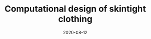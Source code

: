 ---
title: "Computational design of skintight clothing"
date: 2020-08-12
venue: "ACM Transactions on Graphics (Proc. ACM SIGGRAPH 2020)"
authors:
  - name: <strong>Juan Montes Maestre</strong>
  - name: Bernhard Thomaszewski
  - name: Sudhir Mudur
  - name: Tiberiu Popa
paper: https://doi.org/10.1145/3386569.3392477
---